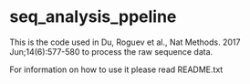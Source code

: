 # seq_analysis_ppeline

This is the code used in Du, Roguev et al., Nat Methods. 2017 Jun;14(6):577-580 to process the raw sequence data.

For information on how to use it please read README.txt
